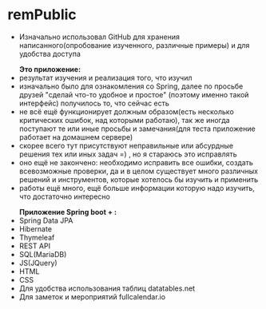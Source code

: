 # remPublic
<ul>
<li>Изначально использовал GitHub для хранения написанного(опробование изученного, различные примеры) и для удобства доступа</li>
</ul>
<ul>
<b>Это приложение:</b>
<li>результат изучения и реализация того, что изучил</li>
<li>изначально было для ознакомления со Spring, далее по просьбе друзей "сделай что-то удобное и простое"
(поэтому именно такой интерфейс) получилось то, что сейчас есть</li>
<li>не всё ещё функционирует должным образом(есть несколько критических ошибок, над которыми работаю), так же иногда поступают 
те или иные просьбы и замечания(для теста приложение работает на домашнем сервере)</li>
<li>скорее всего тут присутствуют неправильные или абсурдные решения тех или иных задач =) , но я стараюсь это исправлять</li>
<li>оно ещё не закончено: необходимо исправить все ошибки, создать всевозможные проверки, да и в целом существует много
    различных решений и инструментов, которые хотелось бы изучить и применить</li>
<li>работы ещё много, ещё больше информации которую надо изучить, что достаточно интересно</li>
</ul>
<ul>
<b>Приложение  Spring boot + :</b>
<li>Spring Data JPA</li>
<li>Hibernate</li>
<li>Thymeleaf</li>
<li>REST API</li>
<li>SQL(MariaDB)</li>
<li>JS(JQuery)</li>
<li>HTML</li>
<li>CSS</li>
<li>Для удобства использования таблиц datatables.net</li>
<li>Для заметок и мероприятий fullcalendar.io</li>
</ul>
